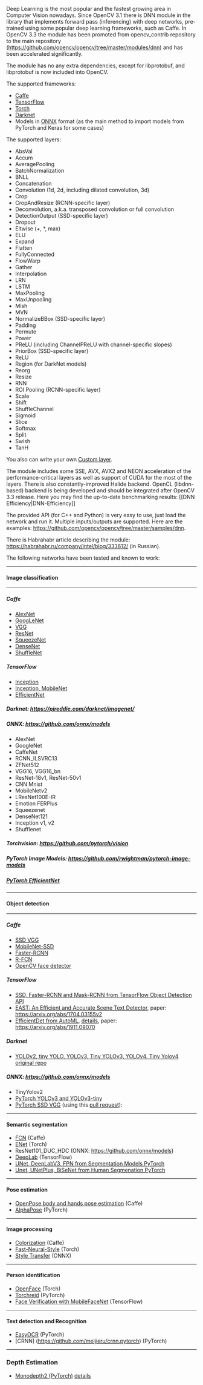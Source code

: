 Deep Learning is the most popular and the fastest growing area in Computer Vision nowadays. Since OpenCV 3.1 there is DNN module in the library that implements forward pass (inferencing) with deep networks, pre-trained using some popular deep learning frameworks, such as Caffe. In OpenCV 3.3 the module has been promoted from opencv_contrib repository to the main repository (https://github.com/opencv/opencv/tree/master/modules/dnn) and has been accelerated significantly.

The module has no any extra dependencies, except for libprotobuf, and libprotobuf is now included into OpenCV. 

The supported frameworks:

 * [Caffe](http://caffe.berkeleyvision.org/)
 * [TensorFlow](https://www.tensorflow.org/)
 * [Torch](http://torch.ch/)
 * [Darknet](https://pjreddie.com/darknet/)
 * Models in [ONNX](https://onnx.ai/) format (as the main method to import models from PyTorch and Keras for some cases)

The supported layers:

 * AbsVal
 * Accum
 * AveragePooling
 * BatchNormalization
 * BNLL
 * Concatenation
 * Convolution (1d, 2d, including dilated convolution, 3d)
 * Crop
 * CropAndResize (RCNN-specific layer)
 * Deconvolution, a.k.a. transposed convolution or full convolution
 * DetectionOutput (SSD-specific layer)
 * Dropout
 * Eltwise (+, *, max)
 * ELU
 * Expand
 * Flatten
 * FullyConnected
 * FlowWarp
 * Gather
 * Interpolation
 * LRN
 * LSTM
 * MaxPooling
 * MaxUnpooling
 * Mish
 * MVN
 * NormalizeBBox (SSD-specific layer)
 * Padding
 * Permute
 * Power
 * PReLU (including ChannelPReLU with channel-specific slopes)
 * PriorBox (SSD-specific layer)
 * ReLU
 * Region (for DarkNet models)
 * Reorg
 * Resize
 * RNN
 * ROI Pooling (RCNN-specific layer)
 * Scale
 * Shift
 * ShuffleChannel
 * Sigmoid
 * Slice
 * Softmax
 * Split
 * Swish
 * TanH

You also can write your own [Custom layer](https://docs.opencv.org/master/dc/db1/tutorial_dnn_custom_layers.html).

The module includes some SSE, AVX, AVX2 and NEON acceleration of the performance-critical layers as well as support of CUDA for the most of the layers. There is also constantly-improved Halide backend. OpenCL (libdnn-based) backend is being developed and should be integrated after OpenCV 3.3 release. Here you may find the up-to-date benchmarking results: [[DNN Efficiency|DNN-Efficiency]]

The provided API (for C++ and Python) is very easy to use, just load the network and run it. Multiple inputs/outputs are supported. Here are the examples: https://github.com/opencv/opencv/tree/master/samples/dnn.

There is Habrahabr article describing the module: https://habrahabr.ru/company/intel/blog/333612/ (in Russian).

The following networks have been tested and known to work:

---
#### Image classification
---
##### Caffe
 * [AlexNet](http://dl.caffe.berkeleyvision.org/)
 * [GoogLeNet](http://dl.caffe.berkeleyvision.org/)
 * [VGG](http://www.robots.ox.ac.uk/~vgg/research/very_deep/)
 * [ResNet](https://github.com/KaimingHe/deep-residual-networks)
 * [SqueezeNet](https://github.com/DeepScale/SqueezeNet)
 * [DenseNet](https://github.com/shicai/DenseNet-Caffe)
 * [ShuffleNet](https://github.com/farmingyard/ShuffleNet)
##### TensorFlow
 * [Inception](https://github.com/petewarden/tf_ios_makefile_example)
 * [Inception, MobileNet](https://github.com/tensorflow/models/tree/master/research/slim/nets)
 * [EfficientNet](https://github.com/tensorflow/tpu/tree/master/models/official/efficientnet)
##### Darknet: https://pjreddie.com/darknet/imagenet/
##### ONNX: https://github.com/onnx/models
 * AlexNet
 * GoogleNet
 * CaffeNet
 * RCNN_ILSVRC13
 * ZFNet512
 * VGG16, VGG16_bn
 * ResNet-18v1, ResNet-50v1
 * CNN Mnist
 * MobileNetv2
 * LResNet100E-IR
 * Emotion FERPlus
 * Squeezenet
 * DenseNet121
 * Inception v1, v2
 * Shufflenet
##### Torchvision: https://github.com/pytorch/vision
##### PyTorch Image Models: https://github.com/rwightman/pytorch-image-models
##### [PyTorch EfficientNet](https://github.com/lukemelas/EfficientNet-PyTorch)

---
#### Object detection
---
##### Caffe
 * [SSD VGG](https://github.com/weiliu89/caffe/tree/ssd)
 * [MobileNet-SSD](https://github.com/chuanqi305/MobileNet-SSD)
 * [Faster-RCNN](https://github.com/rbgirshick/py-faster-rcnn)
 * [R-FCN](https://github.com/YuwenXiong/py-R-FCN)
 * [OpenCV face detector](https://github.com/opencv/opencv/tree/master/samples/dnn/face_detector)
##### TensorFlow
 * [SSD, Faster-RCNN and Mask-RCNN from TensorFlow Object Detection API](https://github.com/tensorflow/models/tree/master/research/object_detection)
 * [EAST: An Efficient and Accurate Scene Text Detector](https://github.com/argman/EAST), paper: https://arxiv.org/abs/1704.03155v2
 * [EfficientDet from AutoML](https://github.com/google/automl/), [details](https://github.com/opencv/opencv/pull/17384), paper: https://arxiv.org/abs/1911.09070
##### Darknet
 * [YOLOv2, tiny YOLO, YOLOv3, Tiny YOLOv3, YOLOv4, Tiny Yolov4](https://github.com/AlexeyAB/darknet) [original repo](https://github.com/pjreddie/darknet)
##### ONNX: https://github.com/onnx/models
 * TinyYolov2
 * [PyTorch YOLOv3 and YOLOv3-tiny](https://github.com/ultralytics/yolov3) 
 * [PyTorch SSD VGG](https://github.com/amdegroot/ssd.pytorch) (using this [pull request](https://github.com/amdegroot/ssd.pytorch/pull/462)): 

---
#### Semantic segmentation
 * [FCN](https://github.com/shelhamer/fcn.berkeleyvision.org) (Caffe)
 * [ENet](https://github.com/e-lab/ENet-training) (Torch)
 * ResNet101_DUC_HDC (ONNX: https://github.com/onnx/models)
 * [DeepLab](https://github.com/tensorflow/models/blob/master/research/deeplab/g3doc/model_zoo.md) (TensorFlow)
 * [UNet, DeepLabV3, FPN from Segmentation Models PyTorch](https://github.com/qubvel/segmentation_models.pytorch)
 * [Unet, UNetPlus, BiSeNet from Human Segmenation PyTorch](https://github.com/thuyngch/Human-Segmentation-PyTorch)

---
#### Pose estimation
 * [OpenPose body and hands pose estimation](https://github.com/CMU-Perceptual-Computing-Lab/openpose) (Caffe)
 * [AlphaPose](https://github.com/MVIG-SJTU/AlphaPose/tree/pytorch) (PyTorch)

---
#### Image processing
 * [Colorization](https://github.com/richzhang/colorization) (Caffe)
 * [Fast-Neural-Style](https://github.com/jcjohnson/fast-neural-style) (Torch)
 * [Style Transfer](https://github.com/onnx/models/tree/master/vision/style_transfer/fast_neural_style) (ONNX)

---
#### Person identification
 * [OpenFace](https://github.com/cmusatyalab/openface) (Torch)
 * [Torchreid](https://github.com/KaiyangZhou/deep-person-reid) (PyTorch)
 * [Face Verification with MobileFaceNet](https://github.com/sirius-ai/MobileFaceNet_TF) (TensorFlow)

---
#### Text detection and Recognition
 * [EasyOCR](https://github.com/JaidedAI/EasyOCR) (PyTorch)
 * [CRNN] (https://github.com/meijieru/crnn.pytorch) (PyTorch)

---
### Depth Estimation
 * [Monodepth2 (PyTorch)](https://github.com/nianticlabs/monodepth2) [details](https://github.com/opencv/opencv/issues/16971)